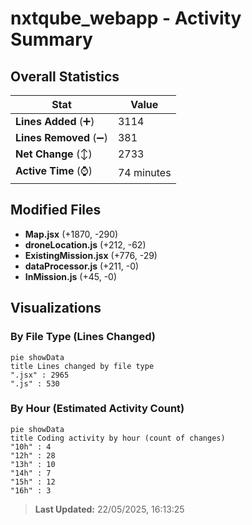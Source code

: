 # nxtqube_webapp - Activity Summary 

## Overall Statistics

| Stat                   | Value                                                             |
| ---------------------- | ----------------------------------------------------------------- |
| **Lines Added** (➕)   | 3114                                          |
| **Lines Removed** (➖) | 381                                        |
| **Net Change** (↕)    | 2733                |
| **Active Time** (⌚)   | 74 minutes |


## Modified Files
- **Map.jsx** (+1870, -290)
- **droneLocation.js** (+212, -62)
- **ExistingMission.jsx** (+776, -29)
- **dataProcessor.js** (+211, -0)
- **InMission.js** (+45, -0)

## Visualizations

### By File Type (Lines Changed)

```mermaid
pie showData
title Lines changed by file type
".jsx" : 2965
".js" : 530
```

### By Hour (Estimated Activity Count)

```mermaid
pie showData
title Coding activity by hour (count of changes)
"10h" : 4
"12h" : 28
"13h" : 10
"14h" : 7
"15h" : 12
"16h" : 3
```


> **Last Updated:** 22/05/2025, 16:13:25